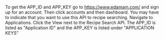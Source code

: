 To get the APP_ID and APP_KEY go to https://www.edamam.com/ and sign up for an account.
Then click accounts and then dashboard.
You may have to indicate that you want to use this API to recipe searching.
Navigate to Applications.
Click the View next to the Recipe Search API. 
The APP_ID is listed as "Application ID" and the APP_KEY is listed under "APPLICATION KEYS"
